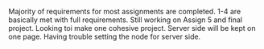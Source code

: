 Majority of requirements for most assignments are completed. 1-4 are basically met with full requirements. Still working on Assign 5 and final project. Looking toi make one cohesive project. Server side will be kept on one page. Having trouble setting the node for server side.